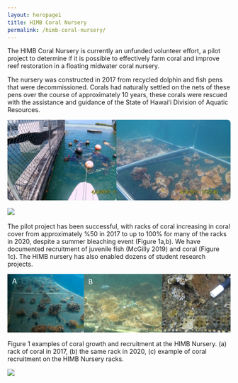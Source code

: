 ```yaml
---
layout: heropage1
title: HIMB Coral Nursery
permalink: /himb-coral-nursery/
---
```



The HIMB Coral Nursery is currently an unfunded volunteer effort, a pilot project to determine if it is possible to effectively farm coral and improve reef restoration in a floating midwater coral nursery.  

The nursery was constructed in 2017 from recycled dolphin and fish pens that were decommissioned. Corals had naturally settled on the nets of these pens over the course of approximately 10 years, these corals were rescued with the assistance and guidance of the State of Hawaiʻi Division of Aquatic Resources.  

![](/images/coral_collection.jpg)

[![]({/images/corals-on-nets.png})]({/images/Corals-on-pens.mp4} "Corals on pens")


The pilot project has been successful, with racks of coral increasing in coral cover from approximately %50 in 2017 to up to 100% for many of the racks in 2020, despite a summer bleaching event (Figure 1a,b).  We have documented recruitment of juvenile fish (McGilly 2019) and coral (Figure 1c). The HIMB nursery has also enabled dozens of student research projects.

![](/images/coralfarm-Figure1.jpg)

Figure 1 examples of coral growth and recruitment at the HIMB Nursery. (a) rack of coral in 2017, (b) the same rack in 2020, (c) example of coral recruitment on the HIMB Nursery racks.

![](/images/coral-farm-panorama.png)
